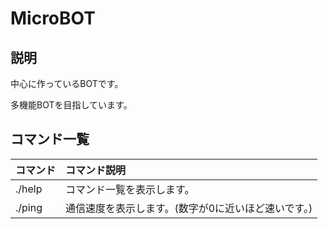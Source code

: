 # MicroBOT
## 説明

中心に作っているBOTです。

多機能BOTを目指しています。

## コマンド一覧
| コマンド | コマンド説明 |
| :-- | :-- |
| ./help | コマンド一覧を表示します。 |
| ./ping | 通信速度を表示します。(数字が0に近いほど速いです。) |
